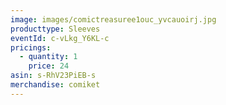 ```yaml
---
image: images/comictreasuree1ouc_yvcauoirj.jpg
producttype: Sleeves
eventId: c-vLkg_Y6KL-c
pricings:
  - quantity: 1
    price: 24
asin: s-RhV23PiEB-s
merchandise: comiket
---
```


